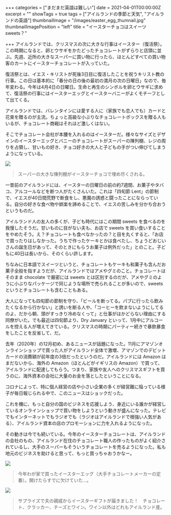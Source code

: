 +++
categories = ["まだまだ英語は難しい"]
date = 2021-04-01T00:00:00Z
excerpt = ""
showTags = true
tags = ["アイルランドの季節と天気", "アイルランドの英語"]
thumbnailImage = "/images/easter_egg_thumnail.jpg"
thumbnailImagePosition = "left"
title = "イースターチョコはスイーツ sweets？"

+++
アイルランドでは、クリスマスの次に大きな行事はイースター（復活祭）。この時期になると、卵とウサギをかたどったチョコレートがずらりと店頭に並ぶ。先週、近所の大きなスーパーに買い物に行ったら、ほとんどすべての買い物客のカートにイースターチョコレートが入っていた。

<!--more-->

復活祭とは、イエス・キリストが死後3日目に復活したことを祝うキリスト教の行事。この日は基本的に「春分の日の後の最初の満月の次の日曜日」なので、毎年変わる。今年は4月4日の日曜日。生命と再生のシンボルを卵とウサギに求めて、復活祭の行事にはイースターエッグとイースターバニーがよくモチーフとして出てくる。

アイルランドでは、バレンタインには愛する人に（家族でも恋人でも）カードと花束を贈るのが主流。ちょっと高級な小ぶりなチョコレートボックスを贈る人もいるが、チョコレート商戦はそれほど激しくはない。

そこでチョコレート会社が本腰を入れるのはイースターだ。様々なサイズとデザインのイースターエッグとバニーのチョコレートがスーパーの陳列棚、レジの周りを占領し、甘いもの好き、チョコ好きの大人と子どもの手がつい伸びてしまうようになっている。

![](/images/easter-choco.jpg)

> スーパーの大きな陳列棚がイースターチョコで埋め尽くされる。

一昔前のアイルランドには、イースターの日曜日の前の約7週間、お菓子やタバコ、アルコールなどを断つ人がたくさんいた。これは「四旬節 Lent」の節制で、イエスが40日間荒野で断食をし、悪魔の誘惑と闘ったことにならっている。自分の好きな食べ物や娯楽を諦めることで、イエスの苦しみを分かち合おうというものだ。

アイルランド人の友人の多くが、子ども時代にはこの期間 sweets を食べるのを我慢したそうだ。甘いものに目がない夫も、お店で sweets を買い食いすることをやめたそう。え？チョコレートも食べなかったの？と目を丸くすると、「お店で買ったりはしなかった。うちで作ったケーキとかは食べたし、ちょうどおじいさんの誕生日があって、そのときにもらうお菓子は例外だった」とのこと。子どもに40日は長いから、そのくらい許します。

ちなみに日本語でスイーツというと、チョコレートもケーキも和菓子も含んだお菓子全般を指すようだが、アイルランドではアメやグミのこと。チョコレートはそのまま chocolate で厳密には sweets とは区別するのだが、アメやグミのように小ぶりなパッケージで同じような場所で売られることが多いので、sweets というとチョコレートも含むこともある。

大人になっても四旬節の節制を守り、「ビールを断ってる。パブに行ったら飲みたくなるから行かない」と誘いを断る人や、「コーヒーを飲まないようにしてるのよ、だから朝、頭がすっきり冷めなくって」と仕事がはかどらない理由にする同僚がいた。でも最近は四旬節より、Dry January といって、1月中にアルコールを控える人が増えてきている。クリスマスの時期にパーティー続きで暴飲暴食をしたことを反省して、だ。

去年（2020年）の12月初め、あるニュースが話題になった。11月にアマゾンオンラインショップで買った人がアイルランド全体で激増、アマゾンでのデビットカードの消費額が前年度の3倍だったというのだ。アイルランドには Amazon はまだないから、海外の Amazon（ほとんどがイギリスの Amazon）で買って、アイルランドに配達してもらう。つまり、家族や友人へのクリスマスギフトを買うのに、海外資本の会社に大量のお金を落としたということになる。

コロナによって、特に個人経営の店や小さい企業の多くが経営難に陥っている様子が毎日報じられる中で、このニュースはショックだった。

これを機に、もっと自分の国のビジネスを応援しよう、身近にいる誰かが経営しているオンラインショップで買い物をしようという動きが盛んになった。テレビでもインターネットでもラジオでも（ラジオはアイルランドで根強い人気がある）、アイルランド資本の店のプロモーションに力を入れるようになった。

その動きは今でも続いている。今年のイースターチョコレートは、アイルランドの会社のもの、アイルランド在住のチョコレート職人の作ったものがよく紹介されているし、大手のスーパーもそういうチョコレートを売るようになった。私も地元のビジネスを助けると思って、もっと買っちゃおうかなー。

![](/images/easter-2.jpg)

> 今年わが家で買ったイースターエッグ（大手チョコレートメーカーの定番）。開けたらすでに欠けていた…。

![](/images/easter-gift.jpg)

> サプライズで夫の親戚からイースターギフトが届きました！　チョコレート、クラッカー、チーズとワイン。ワイン以外はどれもアイルランド産。